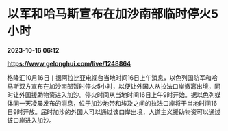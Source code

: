 # 以军和哈马斯宣布在加沙南部临时停火5小时

**2023-10-16 06:12**

**https://www.gelonghui.com/live/1248864**

格隆汇10月16日丨据阿拉比亚电视台当地时间16日上午消息，以色列国防军和哈马斯双方宣布在加沙南部暂时停火5小时，以便让外国人从拉法口岸撤离出境，同时让外国援助物资进入加沙。停火时间从当地时间16日上午9时开始。据以色列媒体同一天凌晨发布的消息，位于加沙地带和埃及之间的拉法口岸将于当地时间16日9时开放。届时加沙的外国人可以通过该口岸出境，人道主义援助物资可以通过该口岸进入加沙。
